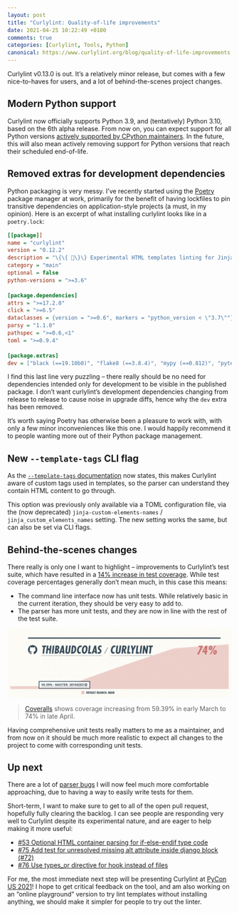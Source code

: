 ```yaml
---
layout: post
title: "Curlylint: Quality-of-life improvements"
date: 2021-04-25 10:22:49 +0100
comments: true
categories: [Curlylint, Tools, Python]
canonical: https://www.curlylint.org/blog/quality-of-life-improvements
---
```


Curlylint v0.13.0 is out. It’s a relatively minor release, but comes with a few nice-to-haves for users, and a lot of behind-the-scenes project changes.

<!-- more -->

## Modern Python support

Curlylint now officially supports Python 3.9, and (tentatively) Python 3.10, based on the 6th alpha release. From now on, you can expect support for all Python versions [actively supported by CPython maintainers](https://devguide.python.org/#status-of-python-branches). In the future, this will also mean actively removing support for Python versions that reach their scheduled end-of-life.

## Removed extras for development dependencies

Python packaging is very messy. I’ve recently started using the [Poetry](https://python-poetry.org/) package manager at work, primarily for the benefit of having lockfiles to pin transitive dependencies on application-style projects (a must, in my opinion). Here is an excerpt of what installing curlylint looks like in a `poetry.lock`:

```ini
[[package]]
name = "curlylint"
version = "0.12.2"
description = "\{\{ 🎀\}\} Experimental HTML templates linting for Jinja, Nunjucks, Django templates, Twig, Liquid"
category = "main"
optional = false
python-versions = ">=3.6"

[package.dependencies]
attrs = ">=17.2.0"
click = ">=6.5"
dataclasses = {version = ">=0.6", markers = "python_version < \"3.7\""}
parsy = "1.1.0"
pathspec = ">=0.6,<1"
toml = ">=0.9.4"

[package.extras]
dev = ["black (==19.10b0)", "flake8 (==3.8.4)", "mypy (==0.812)", "pytest (==6.2.2)", "coverage (==5.4)"]
```

I find this last line very puzzling – there really should be no need for dependencies intended only for development to be visible in the published package. I don’t want curlylint’s development dependencies changing from release to release to cause noise in upgrade diffs, hence why the `dev` extra has been removed.

It’s worth saying Poetry has otherwise been a pleasure to work with, with only a few minor inconveniences like this one. I would happily recommend it to people wanting more out of their Python package management.

## New `--template-tags` CLI flag

As the [`--template-tags` documentation](https://www.curlylint.org/docs/command-line-usage#--template-tags) now states, this makes Curlylint aware of custom tags used in templates, so the parser can understand they contain HTML content to go through.

This option was previously only available via a TOML configuration file, via the (now deprecated) `jinja-custom-elements-names` / `jinja_custom_elements_names` setting. The new setting works the same, but can also be set via CLI flags.

## Behind-the-scenes changes

There really is only one I want to highlight – improvements to Curlylint’s test suite, which have resulted in a [14% increase in test coverage](https://coveralls.io/github/thibaudcolas/curlylint?branch=main). While test coverage percentages generally don’t mean much, in this case this means:

- The command line interface now has unit tests. While relatively basic in the current iteration, they should be very easy to add to.
- The parser has more unit tests, and they are now in line with the rest of the test suite.

[![Screen capture of the Coveralls coverage score over time as an area chart, from 59% in early March to 74% now](/images/blog/curlylint-quality-of-life-improvements/coverage-over-time.png)](https://coveralls.io/github/thibaudcolas/curlylint)

> [Coveralls](https://coveralls.io/) shows coverage increasing from 59.39% in early March to 74% in late April.

Having comprehensive unit tests really matters to me as a maintainer, and from now on it should be much more realistic to expect all changes to the project to come with corresponding unit tests.

## Up next

There are a lot of [parser bugs](https://github.com/thibaudcolas/curlylint/issues?q=is%3Aissue+is%3Aopen+sort%3Aupdated-desc+label%3Aparser) I will now feel much more comfortable approaching, due to having a way to easily write tests for them.

Short-term, I want to make sure to get to all of the open pull request, hopefully fully clearing the backlog. I can see people are responding very well to Curlylint despite its experimental nature, and are eager to help making it more useful:

- [#53 Optional HTML container parsing for if-else-endif type code](https://github.com/thibaudcolas/curlylint/pull/53)
- [#75 Add test for unresolved missing alt attribute inside django block (#72)](https://github.com/thibaudcolas/curlylint/pull/75)
- [#76 Use types_or directive for hook instead of files](https://github.com/thibaudcolas/curlylint/pull/76)

For me, the most immediate next step will be presenting Curlylint at [PyCon US 2021](https://us.pycon.org/2021/)! I hope to get critical feedback on the tool, and am also working on an “online playground” version to try lint templates without installing anything, we should make it simpler for people to try out the linter.
